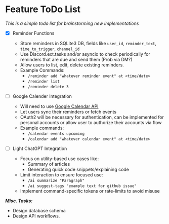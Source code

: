 # Feature ToDo List

*This is a simple todo list for brainstorming new implementations*

- [X] Reminder Functions
    - Store reminders in SQLite3 DB, fields like `user_id`, `reminder_text`, `time_to_trigger`, `channel_id`
    - Use Discord.ext.tasks and/or asyncio to check periodically for reminders that are due and send them (Prob via DM?)
    - Allow users to list, edit, delete existing reminders.
    - Example Commands:
        - `/reminder add "whatever reminder event" at <time/date>`
        - `/reminder list`
        - `/reminder delete 3`

- [ ] Google Calender Integration
    - Will need to use [Google Calendar API](https://developers.google.com/calendar/api/guides/overview)
    - Let users sync their reminders or fetch events
    - OAuth2 will be necessary for authentication, can be implemented for personal accounts or allow user to authorize
      their accounts via flow
    - Example commands:
        - `/calendar events upcoming`
        - `/calendar add "whatever calendar event" at <time/date>`

- [ ] Light ChatGPT Integration
    - Focus on utility-based use cases like:
        - Summary of articles
        - Generating quick code snippets/explaining code
    - Limit interaction to ensure focused use:
        - `/ai summarize "Paragraph"`
        - `/ai suggest-tags "example text for github issue"`
    - Implement command-specific tokens or rate-limits to avoid misuse

***Misc. Tasks:***

- Design database schema
- Design API workflows.